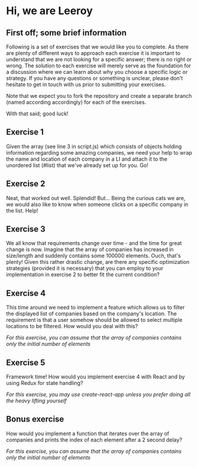 # Hi, we are Leeroy

## First off; some brief information

Following is a set of exercises that we would like you to complete. As there are plenty of different ways to approach each exercise it is important to understand that we are not looking for a specific answer; there is no right or wrong. The solution to each exercise will merely serve as the foundation for a discussion where we can learn about why you choose a specific logic or strategy. If you have any questions or something is unclear, please don't hesitate to get in touch with us prior to submitting your exercises.

Note that we expect you to fork the repository and create a separate branch (named according accordingly) for each of the exercises.

With that said; good luck!

## Exercise 1

Given the array (see line 3 in script.js) which consists of objects holding information regarding some amazing companies, we need your help to wrap the name and location of each company in a LI and attach it to the unordered list (#list) that we've already set up for you. Go!

## Exercise 2

Neat, that worked out well. Splendid! But... Being the curious cats we are, we would also like to know when someone clicks on a specific company in the list. Help!

## Exercise 3

We all know that requirements change over time - and the time for great change is now. Imagine that the array of companies has increased in size/length and suddenly contains some 100000 elements. Ouch, that's plenty! Given this rather drastic change, are there any specific optimization strategies (provided it is necessary) that you can employ to your implementation in exercise 2 to better fit the current condition?

## Exercise 4

This time around we need to implement a feature which allows us to filter the displayed list of companies based on the company's location. The requirement is that a user somehow should be allowed to select multiple locations to be filtered. How would you deal with this?

*For this exercise, you can assume that the array of companies contains only the initial number of elements*

## Exercise 5

Framework time! How would you implement exercise 4 with React and by using Redux for state handling?

*For this exercise, you may use create-react-app unless you prefer doing all the heavy lifting yourself*

## Bonus exercise

How would you implement a function that iterates over the array of companies and prints the index of each element after a 2 second delay?

*For this exercise, you can assume that the array of companies contains only the initial number of elements*

